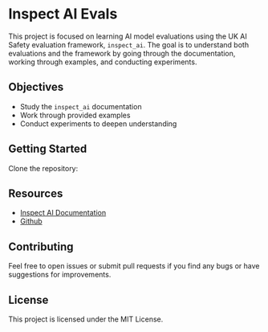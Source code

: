 # Inspect AI Evals

This project is focused on learning AI model evaluations using the UK AI Safety evaluation framework, `inspect_ai`. The goal is to understand both evaluations and the framework by going through the documentation, working through examples, and conducting experiments.

## Objectives

- Study the `inspect_ai` documentation
- Work through provided examples
- Conduct experiments to deepen understanding

## Getting Started

Clone the repository:

## Resources

- [Inspect AI Documentation](https://inspect.ai-safety-institute.org.uk/)
- [Github](https://github.com/UKGovernmentBEIS/inspect_ai)

## Contributing

Feel free to open issues or submit pull requests if you find any bugs or have suggestions for improvements.

## License

This project is licensed under the MIT License.
